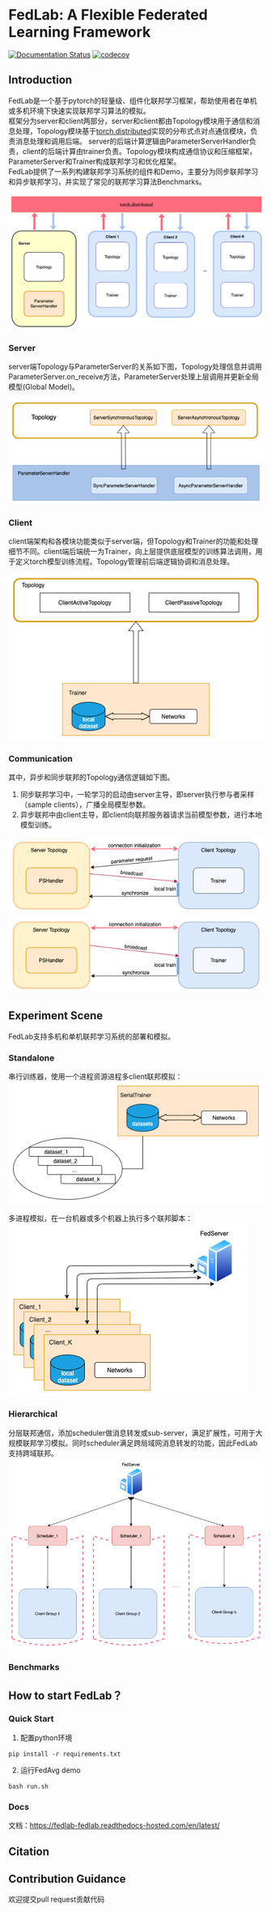 # FedLab: A Flexible Federated Learning Framework

[![Documentation Status](https://readthedocs.com/projects/fedlab-fedlab/badge/?version=latest&token=24c27118c61cc32da390946ad541028871fb336025d47404d1b6be000727ac4a)](https://fedlab-fedlab.readthedocs-hosted.com/en/latest/?badge=latest) 
[![codecov](https://codecov.io/gh/SMILELab-FL/FedLab/branch/main/graph/badge.svg?token=4HHB5JCSC6)](https://codecov.io/gh/SMILELab-FL/FedLab)

## Introduction

FedLab是一个基于pytorch的轻量级、组件化联邦学习框架，帮助使用者在单机或多机环境下快速实现联邦学习算法的模拟。  
框架分为server和client两部分，server和client都由Topology模块用于通信和消息处理，Topology模块基于[torch.distributed](https://pytorch.org/docs/stable/distributed.html)实现的分布式点对点通信模块，负责消息处理和调用后端。 server的后端计算逻辑由ParameterServerHandler负责，client的后端计算由trainer负责。Topology模块构成通信协议和压缩框架，ParameterServer和Trainer构成联邦学习和优化框架。  
FedLab提供了一系列构建联邦学习系统的组件和Demo，主要分为同步联邦学习和异步联邦学习，并实现了常见的联邦学习算法Benchmarks。

![image](/docs/imgs/fedlab-overview.png?raw=True)

### Server
server端Topology与ParameterServer的关系如下图，Topology处理信息并调用ParameterServer.on_receive方法，ParameterServer处理上层调用并更新全局模型(Global Model)。  

![image](./docs/imgs/fedlab-server.png?raw=True)


### Client

client端架构和各模块功能类似于server端，但Topology和Trainer的功能和处理细节不同。client端后端统一为Trainer，向上层提供底层模型的训练算法调用，用于定义torch模型训练流程。Topology管理前后端逻辑协调和消息处理。

![image](./docs/imgs/fedlab-client.png?raw=True)  

### Communication
其中，异步和同步联邦的Topology通信逻辑如下图。  
1. 同步联邦学习中，一轮学习的启动由server主导，即server执行参与者采样（sample clients），广播全局模型参数。
2. 异步联邦中由client主导，即client向联邦服务器请求当前模型参数，进行本地模型训练。  

![异步通信](./docs/imgs/fedlab-asychronous.png)
![同步通信](./docs/imgs/fedlab-sychronous.png)
## Experiment Scene
FedLab支持多机和单机联邦学习系统的部署和模拟。

### Standalone

串行训练器，使用一个进程资源进程多client联邦模拟：
![image](./docs/imgs/fedlab-SerialTrainer.png?raw=True)

多进程模拟，在一台机器或多个机器上执行多个联邦脚本：
![image](./docs/imgs/fedlab-multi_process.png?raw=True)


### Hierarchical
分层联邦通信，添加scheduler做消息转发或sub-server，满足扩展性，可用于大规模联邦学习模拟。同时scheduler满足跨局域网消息转发的功能，因此FedLab支持跨域联邦。
![image](./docs/imgs/fedlab-hierarchical.png?raw=True)  

### Benchmarks



## How to start FedLab？


### Quick Start
1. 配置python环境
```shell
pip install -r requirements.txt
```
2. 运行FedAvg demo
```shell
bash run.sh 
```

### Docs
文档：https://fedlab-fedlab.readthedocs-hosted.com/en/latest/

## Citation

## Contribution Guidance
欢迎提交pull request贡献代码